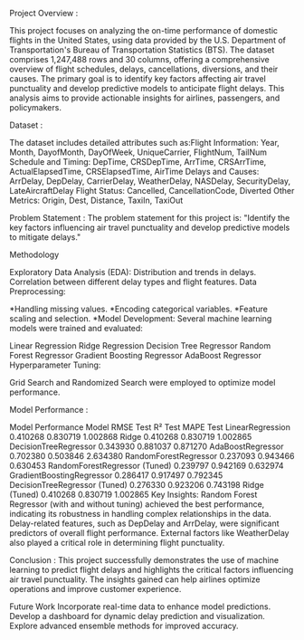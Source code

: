 Project Overview :

This project focuses on analyzing the on-time performance of domestic flights in the United States, using data provided by the U.S. Department of Transportation's Bureau of Transportation Statistics (BTS). The dataset comprises 1,247,488 rows and 30 columns, offering a comprehensive overview of flight schedules, delays, cancellations, diversions, and their causes. The primary goal is to identify key factors affecting air travel punctuality and develop predictive models to anticipate flight delays. This analysis aims to provide actionable insights for airlines, passengers, and policymakers.

Dataset :

The dataset includes detailed attributes such as:Flight Information: Year, Month, DayofMonth, DayOfWeek, UniqueCarrier, FlightNum, TailNum Schedule and Timing: DepTime, CRSDepTime, ArrTime, CRSArrTime, ActualElapsedTime, CRSElapsedTime, AirTime Delays and Causes: ArrDelay, DepDelay, CarrierDelay, WeatherDelay, NASDelay, SecurityDelay, LateAircraftDelay Flight Status: Cancelled, CancellationCode, Diverted Other Metrics: Origin, Dest, Distance, TaxiIn, TaxiOut

Problem Statement : The problem statement for this project is: "Identify the key factors influencing air travel punctuality and develop predictive models to mitigate delays."

Methodology

Exploratory Data Analysis (EDA):
Distribution and trends in delays.
Correlation between different delay types and flight features.
Data Preprocessing:

*Handling missing values. *Encoding categorical variables. *Feature scaling and selection. *Model Development: Several machine learning models were trained and evaluated:

Linear Regression Ridge Regression Decision Tree Regressor Random Forest Regressor Gradient Boosting Regressor AdaBoost Regressor Hyperparameter Tuning:

Grid Search and Randomized Search were employed to optimize model performance.

Model Performance :

Model Performance
Model	RMSE Test	R² Test	MAPE Test
LinearRegression	0.410268	0.830719	1.002868
Ridge	0.410268	0.830719	1.002865
DecisionTreeRegressor	0.343930	0.881037	0.871270
AdaBoostRegressor	0.702380	0.503846	2.634380
RandomForestRegressor	0.237093	0.943466	0.630453
RandomForestRegressor (Tuned)	0.239797	0.942169	0.632974
GradientBoostingRegressor	0.286417	0.917497	0.792345
DecisionTreeRegressor (Tuned)	0.276330	0.923206	0.743198
Ridge (Tuned)	0.410268	0.830719	1.002865
Key Insights: Random Forest Regressor (with and without tuning) achieved the best performance, indicating its robustness in handling complex relationships in the data. Delay-related features, such as DepDelay and ArrDelay, were significant predictors of overall flight performance. External factors like WeatherDelay also played a critical role in determining flight punctuality.

Conclusion : This project successfully demonstrates the use of machine learning to predict flight delays and highlights the critical factors influencing air travel punctuality. The insights gained can help airlines optimize operations and improve customer experience.

Future Work Incorporate real-time data to enhance model predictions. Develop a dashboard for dynamic delay prediction and visualization. Explore advanced ensemble methods for improved accuracy.
